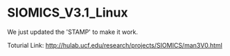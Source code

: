 # SIOMICS_V3.1_Linux
We just updated the 'STAMP' to make it work.

Toturial Link:
http://hulab.ucf.edu/research/projects/SIOMICS/man3V0.html
